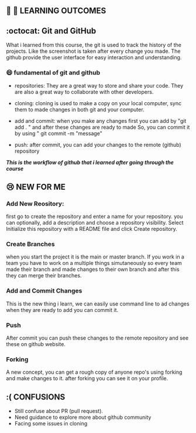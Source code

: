 ## :wave: 📝 LEARNING OUTCOMES

## :octocat: Git and GitHub

What i learned from this course, the git is used to track the history of the projects. Like the screenshot is taken after every change you made. The github provide the user interface for easy interaction and understanding.

### :smile: fundamental of git and github

* repositories: They are a great way to store and share your code. They are also a great way to collaborate with other developers.

* cloning: cloning is used to make a copy on your local computer, sync them to made changes in both git and your computer.

* add and commit: when you make any changes first you can add by "git add . " and after these changes are ready to made So, you can commit it by using " git commit -m "message" 

* push: after commit, you can add your changes to the remote (github) repository

***This is the workflow of github that i learned after going through the course*** 

## :cry: NEW FOR ME
### Add New Reository: 

first go to create the repository and enter a name for your repository. you can optionally, add a description and choose a repository visibility. Select Initialize this repository with a README file and click Create repository.

### Create Branches

when you start the project it is the main or master branch. If you work in a team you have to work on a multiple things simutaneously so every team made their branch and made changes to their own branch and after this they can merge their branches.

### Add and Commit Changes

This is the new thing i learn, we can easily use command line to ad changes when they are ready to add you can commit it.

### Push

After commit you can push these changes to the remote repository and see these on github website.


### Forking

A new concept, you can get a rough copy of anyone repo's using forking and make changes to it. after forking you can see it on your profile. 

## :( CONFUSIONS

* Still confuse about PR (pull request). 
* Need guidance to explore more about github community
* Facing some issues in cloning